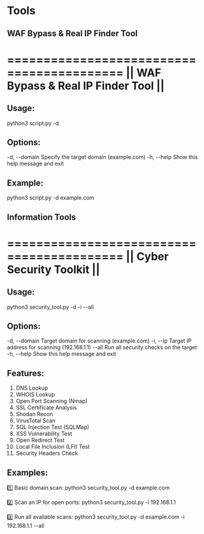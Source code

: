 # Tools


## WAF Bypass & Real IP Finder Tool 

==========================================
||    WAF Bypass & Real IP Finder Tool   ||
==========================================
Usage:
------
python3 script.py -d <domain>

Options:
--------
-d, --domain   Specify the target domain (example.com)
-h, --help     Show this help message and exit

Example:
--------
python3 script.py -d example.com


## Information Tools

==========================================
||         Cyber Security Toolkit       ||
==========================================

Usage:
------
python3 security_tool.py -d <domain> -i <ip> --all

Options:
--------
-d, --domain      Target domain for scanning (example.com)
-i, --ip          Target IP address for scanning (192.168.1.1)
--all             Run all security checks on the target
-h, --help        Show this help message and exit

Features:
---------
1. DNS Lookup
2. WHOIS Lookup
3. Open Port Scanning (Nmap)
4. SSL Certificate Analysis
5. Shodan Recon
6. VirusTotal Scan
7. SQL Injection Test (SQLMap)
8. XSS Vulnerability Test
9. Open Redirect Test
10. Local File Inclusion (LFI) Test
11. Security Headers Check

Examples:
---------
1️⃣ Basic domain scan:
    python3 security_tool.py -d example.com

2️⃣ Scan an IP for open ports:
    python3 security_tool.py -i 192.168.1.1

3️⃣ Run all available scans:
    python3 security_tool.py -d example.com -i 192.168.1.1 --all
